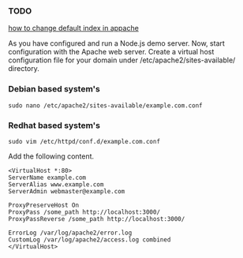 ### TODO
[how to change default index in appache]( https://ubiq.co/tech-blog/how-to-change-default-index-page-in-apache/ )
<!-- ovo je samo komentar -->

As you have configured and run a Node.js demo server. Now, start configuration with the Apache web server. Create a virtual host configuration file for your domain under /etc/apache2/sites-available/ directory.

### Debian based system's 
`sudo nano /etc/apache2/sites-available/example.com.conf `  

### Redhat based system's 
`sudo vim /etc/httpd/conf.d/example.com.conf` 

Add the following content.  


    <VirtualHost *:80>
    ServerName example.com
    ServerAlias www.example.com
    ServerAdmin webmaster@example.com
    
    ProxyPreserveHost On
    ProxyPass /some_path http://localhost:3000/
    ProxyPassReverse /some_path http://localhost:3000/
    
    ErrorLog /var/log/apache2/error.log
    CustomLog /var/log/apache2/access.log combined
    </VirtualHost>
